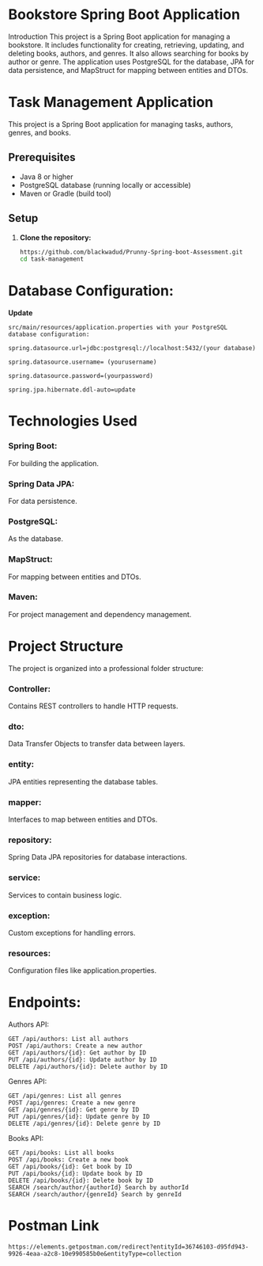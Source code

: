 # Bookstore Spring Boot Application

Introduction
This project is a Spring Boot application for managing a bookstore. It includes functionality for creating, retrieving, updating, and deleting books, authors, and genres. It also allows searching for books by author or genre. The application uses PostgreSQL for the database, JPA for data persistence, and MapStruct for mapping between entities and DTOs.


# Task Management Application

This project is a Spring Boot application for managing tasks, authors, genres, and books.

## Prerequisites

- Java 8 or higher
- PostgreSQL database (running locally or accessible)
- Maven or Gradle (build tool)

## Setup

1. **Clone the repository:**

   ```bash
   https://github.com/blackwadud/Prunny-Spring-boot-Assessment.git
   cd task-management

# Database Configuration:

**Update**

    src/main/resources/application.properties with your PostgreSQL database configuration:

    spring.datasource.url=jdbc:postgresql://localhost:5432/(your database)

    spring.datasource.username= (yourusername)

    spring.datasource.password=(yourpassword)

    spring.jpa.hibernate.ddl-auto=update


# Technologies Used
### Spring Boot: 
For building the application.
### Spring Data JPA: 
For data persistence.
### PostgreSQL: 
As the database.
### MapStruct: 
For mapping between entities and DTOs.
### Maven: 
For project management and dependency management.

# Project Structure
The project is organized into a professional folder structure:

### Controller: 
Contains REST controllers to handle HTTP requests.

### dto: 
Data Transfer Objects to transfer data between layers.
### entity: 
JPA entities representing the database tables.
### mapper: 
Interfaces to map between entities and DTOs.
### repository: 
Spring Data JPA repositories for database interactions.
### service: 
Services to contain business logic.
### exception: 
Custom exceptions for handling errors.
### resources: 
Configuration files like application.properties.

# Endpoints:

Authors API:

    GET /api/authors: List all authors
    POST /api/authors: Create a new author
    GET /api/authors/{id}: Get author by ID
    PUT /api/authors/{id}: Update author by ID
    DELETE /api/authors/{id}: Delete author by ID
Genres API:

    GET /api/genres: List all genres
    POST /api/genres: Create a new genre
    GET /api/genres/{id}: Get genre by ID
    PUT /api/genres/{id}: Update genre by ID
    DELETE /api/genres/{id}: Delete genre by ID
Books API:

    GET /api/books: List all books
    POST /api/books: Create a new book
    GET /api/books/{id}: Get book by ID
    PUT /api/books/{id}: Update book by ID
    DELETE /api/books/{id}: Delete book by ID
    SEARCH /search/author/{authorId} Search by authorId
    SEARCH /search/author/{genreId} Search by genreId

# Postman Link
    https://elements.getpostman.com/redirect?entityId=36746103-d95fd943-9926-4eaa-a2c8-10e990585b0e&entityType=collection

